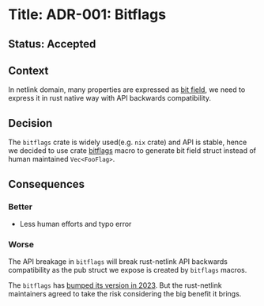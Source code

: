 # Title: ADR-001: Bitflags

## Status: Accepted

## Context

In netlink domain, many properties are expressed as
[bit field][bit_field_wiki], we need to express it in rust native way with
API backwards compatibility.

## Decision

The `bitflags` crate is widely used(e.g. `nix` crate) and API is stable,
hence we decided to use crate [bitflags][bitflags_url] macro to generate bit
field struct instead of human maintained `Vec<FooFlag>`.

## Consequences

### Better

* Less human efforts and typo error

### Worse

The API breakage in `bitflags` will break rust-netlink API backwards
compatibility as the pub struct we expose is created by `bitflags` macros.

The `bitflags` has [bumped its version in 2023][bitflags_api_break]. But the
rust-netlink maintainers agreed to take the risk considering the big benefit
it brings.

[bit_field_wiki]: https://en.wikipedia.org/wiki/Bit_field
[bitflags_url]: https://crates.io/crates/bitflags
[bitflags_api_break]: https://github.com/bitflags/bitflags/releases/tag/2.0.0
